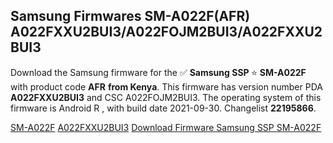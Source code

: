 <h2>Samsung Firmwares SM-A022F(AFR) A022FXXU2BUI3/A022FOJM2BUI3/A022FXXU2BUI3</h2>
Download the Samsung firmware for the ✅ <strong>Samsung SSP </strong> ⭐ <strong>SM-A022F</strong> with product code <strong>AFR</strong> <strong> from Kenya</strong>. This firmware has version number PDA <strong>A022FXXU2BUI3</strong> and CSC A022FOJM2BUI3. The operating system of this firmware is Android R , with build date 2021-09-30. Changelist <strong>22195866</strong>.


[SM-A022F](https://samfirm.shop/samsung/model/SM-A022F)
[A022FXXU2BUI3](https://samfirm.shop/samsung/pda/A022FXXU2BUI3)
[Download Firmware Samsung SSP SM-A022F](https://samfirm.shop/samsung/firmware/461640)
